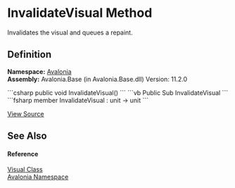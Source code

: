 # InvalidateVisual Method


Invalidates the visual and queues a repaint.



## Definition
**Namespace:** <a href="N_Avalonia">Avalonia</a>  
**Assembly:** Avalonia.Base (in Avalonia.Base.dll) Version: 11.2.0

<Tabs groupId="api-code-preview">
<TabItem value="csharp" label="C#">
```csharp
public void InvalidateVisual()
```
</TabItem>
<TabItem value="vb" label="VB">
```vb
Public Sub InvalidateVisual
```
</TabItem>
<TabItem value="fsharp" label="F#">
```fsharp
member InvalidateVisual : unit -> unit 
```
</TabItem>
</Tabs>



<a href="https://github.com/AvaloniaUI/Avalonia/tree/master/src/Avalonia.Base/Visual.cs#L377" title="View the source code">View Source</a>



## See Also


#### Reference
<a href="T_Avalonia_Visual">Visual Class</a>  
<a href="N_Avalonia">Avalonia Namespace</a>  
